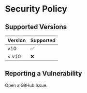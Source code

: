 # Security Policy

## Supported Versions

| Version | Supported          |
| ------- | ------------------ |
| v10   | :white_check_mark: |
| < v10   | :x:                |

## Reporting a Vulnerability

Open a GitHub Issue.
